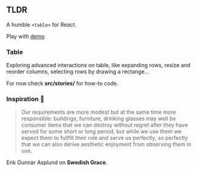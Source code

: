 ## TLDR

A humble `<table>` for React. 

Play with [demo](https://polmoneys.github.io/react-table/)

### Table

Exploring advanced interactions on table, like expanding rows, resize and reorder columns, selecting rows by drawing a rectange...

For now check **src/stories/** for how-to code. 

### Inspiration 💐

> Our requirements are more modest but at the same time more responsible: 
> buildings, furniture, drinking glasses may well be consumer items that 
> we can destroy without regret after they have served for some short or 
> long period, but while we use them we expect them to fullfill their role and serve us perfectly, so perfectly that we can also derive aesthetic 
> enjoyment from observing them in use. 

Erik Gunnar Asplund on **Swedish Grace**.


